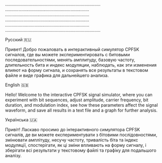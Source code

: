 .............................................................................
....*.......*.......*.......*.......*.......*.......*.......*.......*........
......*.......*.......*.......*.......*.......*.......*.......*.......*......
........*.......*.......*.......*.......*.......*.......*.......*.......*....
..........*.......*.......*.......*.......*.......*.......*.......*.......*..
.............................................................................


Русский 🇷🇺

Привет! Добро пожаловать в интерактивный симулятор CPFSK сигналов, где вы можете экспериментировать с битовыми последовательностями, менять амплитуду, базовую частоту, длительность бита и индекс модуляции, наблюдать, как эти изменения влияют на форму сигнала, и сохранять все результаты в текстовом файле и виде графика для дальнейшего анализа.

English 🇬🇧

Hello! Welcome to the interactive CPFSK signal simulator, where you can experiment with bit sequences, adjust amplitude, carrier frequency, bit duration, and modulation index, see how these parameters affect the signal waveform, and save all results in a text file and a graph for further analysis.

Українська 🇺🇦

Привіт! Ласкаво просимо до інтерактивного симулятора CPFSK сигналів, де ви можете експериментувати з бітовими послідовностями, змінювати амплітуду, несучу частоту, тривалість біта та індекс модуляції, спостерігати, як ці зміни впливають на форму сигналу, і зберігати всі результати у текстовому файлі та графіку для подальшого аналізу.